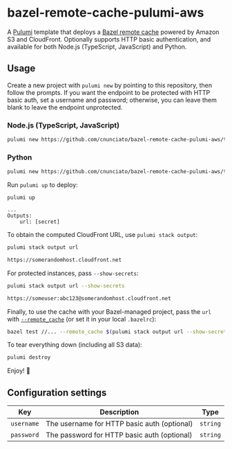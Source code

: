 # bazel-remote-cache-pulumi-aws

A [Pulumi](https://www.pulumi.com/docs/) template that deploys a [Bazel remote cache](https://bazel.build/remote/caching) powered by Amazon S3 and CloudFront. Optionally supports HTTP basic authentication, and available for both Node.js (TypeScript, JavaScript) and Python.

## Usage

Create a new project with `pulumi new` by pointing to this repository, then follow the prompts. If you want the endpoint to be protected with HTTP basic auth, set a username and password; otherwise, you can leave them blank to leave the endpoint unprotected.

### Node.js (TypeScript, JavaScript)

```bash
pulumi new https://github.com/cnunciato/bazel-remote-cache-pulumi-aws/tree/main/typescript
```

### Python

```bash
pulumi new https://github.com/cnunciato/bazel-remote-cache-pulumi-aws/tree/main/python
```

Run `pulumi up` to deploy:

```plain
pulumi up

...
Outputs:
    url: [secret]
```

To obtain the computed CloudFront URL, use `pulumi stack output`:

```bash
pulumi stack output url

https://somerandomhost.cloudfront.net
```

For protected instances, pass `--show-secrets`:

```bash
pulumi stack output url --show-secrets

https://someuser:abc123@somerandomhost.cloudfront.net
```

Finally, to use the cache with your Bazel-managed project, pass the `url` with [`--remote_cache`](https://bazel.build/remote/caching#read-write-remote-cache) (or set it in your local `.bazelrc`):

```bash
bazel test //... --remote_cache $(pulumi stack output url --show-secrets --stack org/project/stack)
```

To tear everything down (including all S3 data):

```bash
pulumi destroy
```

Enjoy! :rocket:

## Configuration settings

| Key        | Description                                 | Type     |
| ---------- | ------------------------------------------- | -------- |
| `username` | The username for HTTP basic auth (optional) | `string` |
| `password` | The password for HTTP basic auth (optional) | `string` |

